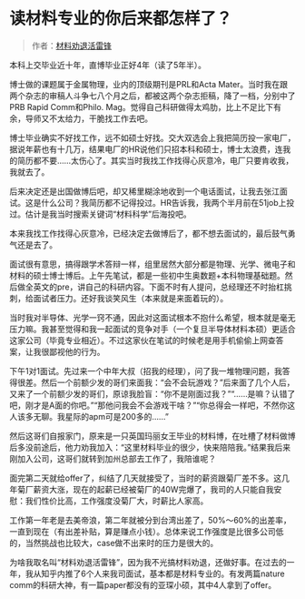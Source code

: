 # 读材料专业的你后来都怎样了？



> 作者：[材料劝退活雷锋](https://www.zhihu.com/question/267524285/answer/326242554)

本科上交毕业近十年，直博毕业正好4年（读了5年半）。

博士做的课题属于金属物理，业内的顶级期刊是PRL和Acta Mater。当时我在跟两个杂志的审稿人斗争七八个月之后，都被这两个杂志拒稿，降了一档，分别中了PRB Rapid Comm和Philo. Mag。觉得自己科研做得太鸡肋，比上不足比下有余，导师又不太给力，干脆找工作去吧。

博士毕业确实不好找工作，远不如硕士好找。交大双选会上我把简历投一家电厂，据说年薪也有十几万，结果电厂的HR说他们只招本科和硕士，博士太浪费，连我的简历都不要……太伤心了。其实当时我找工作找得心灰意冷，电厂只要肯收我，我就去了。

后来决定还是出国做博后吧，却又稀里糊涂地收到一个电话面试，让我去张江面试。这是什么公司？我简历都不记得投过。HR告诉我，我两个半月前在51job上投过。估计是我当时搜索关键词“材料科学”后海投吧。

本来我找工作找得心灰意冷，已经决定去做博后了，都不想去面试的，最后鼓气勇气还是去了。

面试很有意思，搞得跟学术答辩一样，组里居然大部分都是物理、光学、微电子和材料的硕士博士博后。上午先笔试，都是一些初中生奥数题+本科物理基础题。然后做全英文的pre，讲自己的科研内容。下面不时有人提问，总经理还不时抬杠挑刺，给面试者压力。还好我谈笑风生（本来就是来面着玩的）。

当时我对半导体、光学一窍不通，因此对这面试根本不抱什么希望，根本就是毫无压力嘛。我甚至觉得和我一起面试的竞争对手（一个复旦半导体材料本硕）更适合这家公司（毕竟专业相近）。不过这家伙在笔试的时候老是用手机偷偷上网查答案，让我很鄙视他的行为。

下午1对1面试。先过来一个中年大叔（招我的经理），问了我一堆物理问题，我答得很差。然后一个前额少发的哥们来面我：“会不会玩游戏？”后来面了几个人后，又来了一个前额少发的哥们，原谅我脸盲：“你不是刚面过我？”“……是嘛？认错了吧，刚才是A面的你吧。”“那他问我会不会游戏干啥？”“你总得会一样吧，不然你这人该多无聊。我星际的apm可是200多的……”

然后这哥们自报家门，原来是一只英国玛丽女王毕业的材料博，在吐槽了材料做博后多没前途后，他力劝我加入：“这里材料毕业的很少，快来陪陪我。”结果我后来刚加入公司，这哥们就转到加州总部去工作了，我陪谁呢？

面完第二天就给offer了，纠结了几天就接受了，当时的薪资跟菊厂差不多。这几年菊厂薪资大涨，现在的起薪已经被菊厂的40W完爆了，我司的人只能自我安慰：我们性价比高，工作强度没菊厂大，时薪比人家高。

工作第一年老是去美帝浪，第二年就被分到台湾出差了，50%～60%的出差率，一直到现在（有出差补贴，算是赚点小钱）。总体来说工作强度是比很多公司低的，当然挑战也比较大，case做不出来时的压力是很大的。

为啥我取名叫“材料劝退活雷锋”，因为我不光搞材料劝退，还做好事。在过去的一年，我从知乎内推了6个人来我司面试，基本都是材料专业的。有发两篇nature comm的科研大神，有一篇paper都没有的亚琛小硕，其中4人拿到了offer。